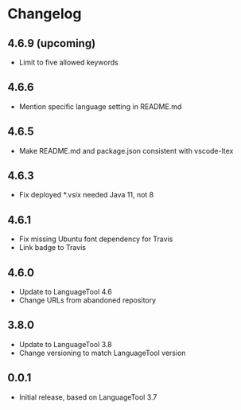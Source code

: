 # Changelog

## 4.6.9 (upcoming)
- Limit to five allowed keywords

## 4.6.6
- Mention specific language setting in README.md

## 4.6.5
- Make README.md and package.json consistent with vscode-ltex

## 4.6.3
- Fix deployed *.vsix needed Java 11, not 8

## 4.6.1
- Fix missing Ubuntu font dependency for Travis
- Link badge to Travis

## 4.6.0
- Update to LanguageTool 4.6
- Change URLs from abandoned repository

## 3.8.0
- Update to LanguageTool 3.8
- Change versioning to match LanguageTool version

## 0.0.1
- Initial release, based on LanguageTool 3.7
